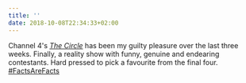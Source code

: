 ```yaml
---
title: ''
date: 2018-10-08T22:34:33+02:00
---
```

Channel 4's <cite>[The Circle](https://en.wikipedia.org/wiki/The_Circle_%28TV_series%29)</cite> has been my guilty pleasure over the last three weeks. Finally, a reality show with funny, genuine and endearing contestants. Hard pressed to pick a favourite from the final four. [#FactsAreFacts](https://twitter.com/hashtag/FactsAreFacts)
